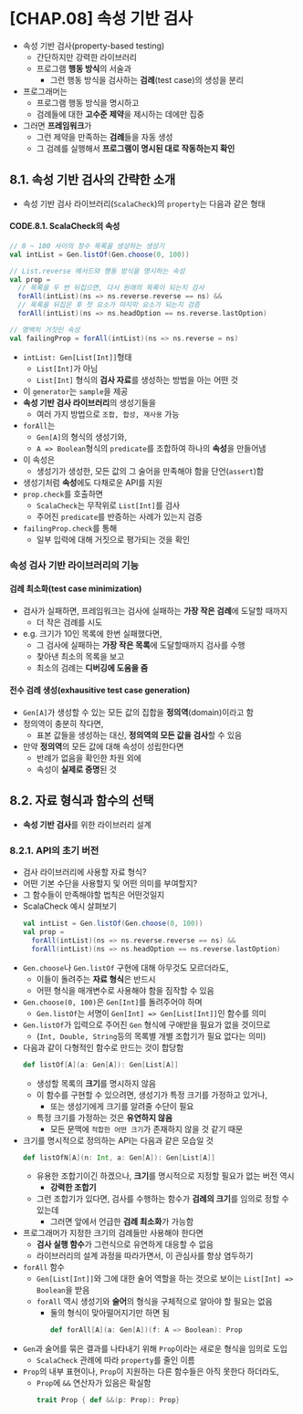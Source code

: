 # [CHAP.08] 속성 기반 검사
- 속성 기반 검사(property-based testing)
  - 간단하지만 강력한 라이브러리
  - 프로그램 **행동 방식**의 서술과
    - 그런 행동 방식을 검사하는 **검례**(test case)의 생성을 분리
- 프로그래머는
  - 프로그램 행동 방식을 명시하고
  - 검례들에 대한 **고수준 제약**을 제시하는 데에만 집중
- 그러면 **프레임워크**가
  - 그런 제약을 만족하는 **검례**들을 자동 생성
  - 그 검례를 실행해서 **프로그램이 명시된 대로 작동하는지 확인**

## 8.1. 속성 기반 검사의 간략한 소개
- 속성 기반 검사 라이브러리(`ScalaCheck`)의 `property`는 다음과 같은 형태

#### CODE.8.1. ScalaCheck의 속성
```scala
// 0 ~ 100 사이의 정수 목록을 생성하는 생성기
val intList = Gen.listOf(Gen.choose(0, 100))

// List.reverse 메서드와 행동 방식을 명시하는 속성
val prop =
  // 목록을 두 번 뒤집으면, 다시 원래의 목록이 되는지 검사
  forAll(intList)(ns => ns.reverse.reverse == ns) &&
  // 목록을 뒤집은 후 첫 요소가 마지막 요소가 되는지 검증
  forAll(intList)(ns => ns.headOption == ns.reverse.lastOption)

// 명백히 거짓인 속성
val failingProp = forAll(intList)(ns => ns.reverse = ns)
```
- `intList: Gen[List[Int]]`형태
  - `List[Int]`가 아님
  - `List[Int]` 형식의 **검사 자료**를 생성하는 방법을 아는 어떤 것
- 이 `generator`는 `sample`을 제공
- **속성 기반 검사 라이브러리**의 생성기들을
  - 여러 가지 방법으로 `조합, 합성, 재사용` 가능
- `forAll`는
  - `Gen[A]`의 형식의 생성기와,
  - `A => Boolean`형식의 `predicate`를 조합하여 하나의 **속성**을 만들어냄
- 이 속성은
  - 생성기가 생성한, 모든 값의 그 술어을 만족해야 함을 단언(`assert`)함
- 생성기처럼 **속성**에도 다채로운 API를 지원
- `prop.check`를 호출하면
  - `ScalaCheck`는 무작위로 `List[Int]`를 검사
  - 주어진 `predicate`를 반증하는 사례가 있는지 검증
- `failingProp.check`를 통해
  - 일부 입력에 대해 거짓으로 평가되는 것을 확인

### 속성 검사 기반 라이브러리의 기능

#### 검례 최소화(test case minimization)
- 검사가 실패하면, 프레임워크는 검사에 실패하는 **가장 작은 검례**에 도달할 때까지
  - 더 작은 검례를 시도
- e.g. 크기가 10인 목록에 한번 실패했다면,
  - 그 검사에 실패하는 **가장 작은 목록**에 도달할때까지 검사를 수행
  - 찾아낸 최소의 목록을 보고
  - 최소의 검례는 **디버깅에 도움을 줌**

#### 전수 검례 생성(exhausitive test case generation)
- `Gen[A]`가 생성할 수 있는 모든 값의 집합을 **정의역**(domain)이라고 함
- 정의역이 충분히 작다면,
  - 표본 값들을 생성하는 대신, **정의역의 모든 값을 검사**할 수 있음
- 만약 **정의역**의 모든 값에 대해 속성이 성립한다면
  - 반례가 없음을 확인한 차원 외에
  - 속성이 **실제로 증명**된 것

## 8.2. 자료 형식과 함수의 선택
- **속성 기반 검사**를 위한 라이브러리 설계

### 8.2.1. API의 초기 버전
- 검사 라이브러리에 사용할 자료 형식?
- 어떤 기본 수단을 사용할지 및 어떤 의미를 부여할지?
- 그 함수들이 만족해야할 법칙은 어떤것일지
- ScalaCheck 예시 살펴보기
  ```scala
  val intList = Gen.listOf(Gen.choose(0, 100))
  val prop =
    forAll(intList)(ns => ns.reverse.reverse == ns) &&
    forAll(intList)(ns => ns.headOption == ns.reverse.lastOption)
  ```
- `Gen.choose`나 `Gen.listOf` 구현에 대해 아무것도 모르더라도,
  - 이들이 돌려주는 **자료 형식**은 반드시
  - 어떤 형식을 매개변수로 사용해야 함을 짐작할 수 있음
- `Gen.choose(0, 100)`은 `Gen[Int]`를 돌려주어야 하며
  - `Gen.listOf`는 서명이 `Gen[Int] => Gen[List[Int]]`인 함수를 의미
- `Gen.listOf`가 입력으로 주어진 `Gen` 형식에 구애받을 필요가 없을 것이므로
  - (`Int, Double, String`등의 목록별 개별 조합기가 필요 없다는 의미)
- 다음과 같이 다형적인 함수로 만드는 것이 합당함
  ```scala
  def listOf[A](a: Gen[A]): Gen[List[A]]
  ```
  - 생성할 목록의 **크기**를 명시하지 않음
  - 이 함수를 구현할 수 있으려면, 생성기가 특정 크기를 가정하고 있거나,
    - 또는 생성기에게 크기를 알려줄 수단이 필요
  - 특정 크기를 가정하는 것은 **유연하지 않음**
    - 모든 문맥에 `적합한 어떤 크기`가 존재하지 않을 것 같기 때문
- 크기를 명시적으로 정의하는 API는 다음과 같은 모습일 것
  ```scala
  def listOfN[A](n: Int, a: Gen[A]): Gen[List[A]]
  ```
  - 유용한 조합기이긴 하겠으나, **크기**를 명시적으로 지정할 필요가 없는 버전 역시
    - **강력한 조합기**
  - 그런 조합기가 있다면, 검사를 수행하는 함수가 **검례의 크기**를 임의로 정할 수 있는데
    - 그러면 앞에서 언급한 **검례 최소화**가 가능함
- 프로그래머가 지정한 크기의 검례들만 사용해야 한다면
  - **검사 실행 함수**가 그런식으로 유연하게 대응할 수 없음
  - 라이브러리의 설계 과정을 따라가면서, 이 관심사를 항상 염두하기
- `forAll` 함수
  - `Gen[List[Int]]`와 그에 대한 술어 역할을 하는 것으로 보이는 `List[Int] => Boolean`을 받음
  - `forAll` 역시 생성기와 **술어**의 형식을 구체적으로 알아야 할 필요는 없음
    - 둘의 형식이 맞아떨어지기만 하면 됨
      ```scala
      def forAll[A](a: Gen[A])(f: A => Boolean): Prop
      ```
- `Gen`과 술어를 묶은 결과를 나타내기 위해 `Prop`이라는 새로운 형식을 임의로 도입
  - `ScalaCheck` 관례에 따라 `property`를 줄인 이름
- `Prop`의 내부 표현이나, `Prop`이 지원하는 다른 함수들은 아직 못한다 하더라도,
  - `Prop`에 `&&` 연산자가 있음은 확실함
    ```scala
    trait Prop { def &&(p: Prop): Prop}
    ```